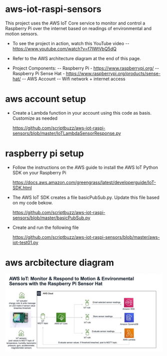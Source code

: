 # aws-iot-raspi-sensors

  This project uses the AWS IoT Core service to monitor and control a Raspberry Pi over the internet based on readings of environmental and motion sensors. 

- To see the project in action, watch this YouTube video
-- https://www.youtube.com/watch?v=f7IWtVbQ5dQ

- Refer to the AWS architecture diagram at the end of this page. 

-  Project Components:
-- Raspberry Pi - https://www.raspberrypi.org/
-- Raspberry Pi Sense Hat - https://www.raspberrypi.org/products/sense-hat/
-- AWS Account
-- Wifi network + internet access

# aws account setup

- Create a Lambda function in your account using this code as basis. Customize as needed

  https://github.com/scriptbuzz/aws-iot-raspi-sensors/blob/master/IoTLambdaSensorResponse.py

# raspberry pi setup

- Follow the instructions on the AWS guide to install the AWS IoT Python SDK on your Raspberry Pi

  https://docs.aws.amazon.com/greengrass/latest/developerguide/IoT-SDK.html


- The AWS IoT SDK creates a file basicPubSub.py. Update this file based on my code bekow.

  https://github.com/scriptbuzz/aws-iot-raspi-sensors/blob/master/basicPubSub.py

- Create and run the following file

  https://github.com/scriptbuzz/aws-iot-raspi-sensors/blob/master/aws-iot-test01.py

# aws arcbitecture diagram 
  ![GitHub Logo](mbx-aws-iot-raspi-sensors.jpg)
